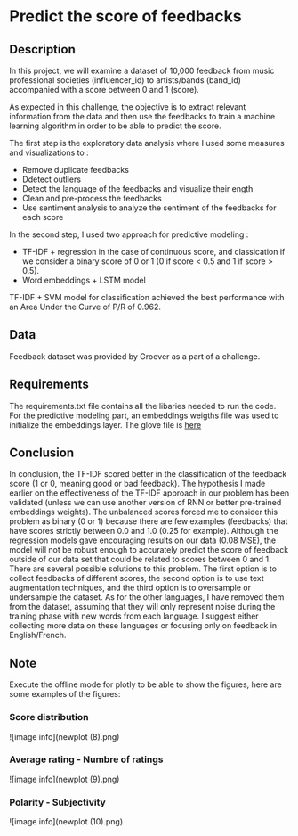 #  Predict the score of feedbacks

## Description
In this project, we will examine a dataset of 10,000 feedback from music professional societies (influencer_id) to artists/bands (band_id) accompanied with a score between 0 and 1 (score).  

As expected in this challenge, the objective is to extract relevant information from the data and then use the feedbacks to train a machine learning algorithm in order to be able to predict the score.  

The first step is the exploratory data analysis where I used some measures and visualizations to :  

- Remove duplicate feedbacks  
- Ddetect outliers  
- Detect the language of the feedbacks and visualize their ength  
- Clean and pre-process the feedbacks  
- Use sentiment analysis to analyze the sentiment of the feedbacks for each score  

In the second step, I used two approach for predictive modeling :  

- TF-IDF + regression in the case of continuous score, and classication if we consider a binary score of 0 or 1 (0 if score < 0.5 and 1 if score > 0.5).  
- Word embeddings + LSTM model  

TF-IDF + SVM model for classification achieved the best performance with an Area Under the Curve of P/R of 0.962.

## Data
Feedback dataset was provided by Groover as a part of a challenge.  

## Requirements 
The requirements.txt file contains all the libaries needed to run the code.  
For the predictive modeling part, an embeddings weigths file was used to initialize the embeddings layer. The glove file is [here](https://nlp.stanford.edu/projects/glove/)

## Conclusion 
In conclusion, the TF-IDF scored better in the classification of the feedback score (1 or 0, meaning good or bad feedback). The hypothesis I made earlier on the effectiveness of the TF-IDF approach in our problem has been validated (unless we can use another version of RNN or better pre-trained embeddings weights). The unbalanced scores forced me to consider this problem as binary (0 or 1) because there are few examples (feedbacks) that have scores strictly between 0.0 and 1.0 (0.25 for example). Although the regression models gave encouraging results on our data (0.08 MSE), the model will not be robust enough to accurately predict the score of feedback outside of our data set that could be related to scores between 0 and 1. There are several possible solutions to this problem. The first option is to collect feedbacks of different scores, the second option is to use text augmentation techniques, and the third option is to oversample or undersample the dataset. As for the other languages, I have removed them from the dataset, assuming that they will only represent noise during the training phase with new words from each language. I suggest either collecting more data on these languages or focusing only on feedback in English/French.  

## Note
Execute the offline mode for plotly to be able to show the figures, here are some examples of the figures:

### Score distribution
![image info](newplot (8).png)  

### Average rating - Numbre of ratings
![image info](newplot (9).png)  

### Polarity - Subjectivity
![image info](newplot (10).png)  

